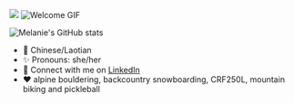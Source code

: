 ![](https://via.placeholder.com/350x90/000000/FFFFFF/?text=Hi,+I'm+Melanie) ![Welcome GIF](https://i.imgur.com/VnCaMsq.gif)

![Melanie's GitHub stats](https://github-readme-stats.vercel.app/api?username=daomeow&show_icons=true&theme=dracula)

- :rice: Chinese/Laotian
- :sparkles: Pronouns: she/her
- :wave: Connect with me on [LinkedIn](https://www.linkedin.com/in/melanie-daoheuang-71516bb2/)
- :heart: alpine bouldering, backcountry snowboarding, CRF250L, mountain biking and pickleball





